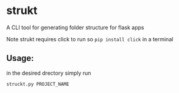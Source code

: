 # strukt
A CLI tool for generating folder structure for flask apps

Note strukt requires click to run so
 `pip install click` in a terminal
 

## Usage:
in the desired drectory simply run
``` python
struckt.py PROJECT_NAME
```
